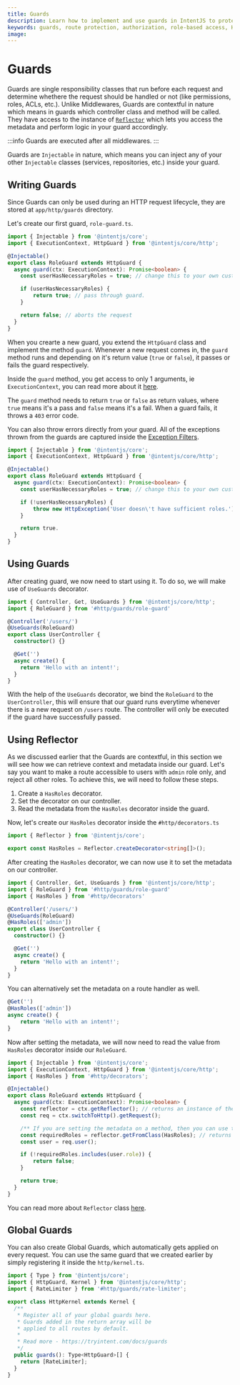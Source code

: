 ```yaml
---
title: Guards
description: Learn how to implement and use guards in IntentJS to protect routes, implement role-based access control, and handle request authorization.
keywords: guards, route protection, authorization, role-based access, HTTP guards, reflectors, metadata, global guards, decorators
image:
---
```

# Guards

Guards are single responsibility classes that run before each request and determine whethere the request should be handled or not (like permissions, roles, ACLs, etc.).
Unlike Middlewares, Guards are contextful in nature which means in guards which controller class and method will be called. 
They have access to the instance of [`Reflector`](./reflectors.md) which lets you access the metadata and perform logic in your guard accordingly.

:::info
Guards are executed after all middlewares.
:::

Guards are `Injectable` in nature, which means you can inject any of your other `Injectable` classes (services, repositories, etc.) inside your guard.

## Writing Guards

Since Guards can only be used during an HTTP request lifecycle, they are stored at `app/http/guards` directory.

Let's create our first guard, `role-guard.ts`.

```ts
import { Injectable } from '@intentjs/core';
import { ExecutionContext, HttpGuard } from '@intentjs/core/http';

@Injectable()
export class RoleGuard extends HttpGuard {
  async guard(ctx: ExecutionContext): Promise<boolean> {
    const userHasNecessaryRoles = true; // change this to your own custom logic.

    if (userHasNecessaryRoles) {
        return true; // pass through guard.
    }

    return false; // aborts the request
  }
}
```

When you crearte a new guard, you extend the `HttpGuard` class and implement the method `guard`. Whenever a new request comes in, the `guard` method runs
and depending on it's return value (`true` or `false`), it passes or fails the guard respectively.

Inside the `guard` method, you get access to only 1 arguments, ie `ExecutionContext`, you can read more about it [here](./execution-context.md).

The `guard` method needs to return `true` or `false` as return values, where `true` means it's a pass and `false` means it's a fail. When a guard fails, it throws a `403` error code.

You can also throw errors directly from your guard. All of the exceptions thrown from the guards are captured inside the [Exception Filters](./error-handling.md).

```ts
import { Injectable } from '@intentjs/core';
import { ExecutionContext, HttpGuard } from '@intentjs/core/http';

@Injectable()
export class RoleGuard extends HttpGuard {
  async guard(ctx: ExecutionContext): Promise<boolean> {
    const userHasNecessaryRoles = true; // change this to your own custom logic.

    if (!userHasNecessaryRoles) {
        throw new HttpException('User doesn\'t have sufficient roles.')
    }

    return true.
  }
}
```

## Using Guards

After creating guard, we now need to start using it. To do so, we will make use of `UseGuards` decorator.

```ts
import { Controller, Get, UseGuards } from '@intentjs/core/http';
import { RoleGuard } from '#http/guards/role-guard'

@Controller('/users/')
@UseGuards(RoleGuard)
export class UserController {
  constructor() {}

  @Get('')
  async create() {
    return 'Hello with an intent!';
  }
}
```

With the help of the `UseGuards` decorator, we bind the `RoleGuard` to the `UserController`, this will ensure that our guard runs everytime whenever there is a new request on `/users` route. The controller will only be executed if the guard have successfully passed.

## Using Reflector
As we discussed earlier that the Guards are contextful, in this section we will see how we can retrieve context and metadata inside our guard.
Let's say you want to make a route accessible to users with `admin` role only, and reject all other roles. To achieve this, we will need to follow these steps.

1. Create a `HasRoles` decorator.
2. Set the decorator on our controller.
2. Read the metadata from the `HasRoles` decorator inside the guard.

Now, let's create our `HasRoles` decorator inside the `#http/decorators.ts`
```ts
import { Reflector } from '@intentjs/core';

export const HasRoles = Reflector.createDecorator<string[]>();
```

After creating the `HasRoles` decorator, we can now use it to set the metadata on our controller.

```ts
import { Controller, Get, UseGuards } from '@intentjs/core/http';
import { RoleGuard } from '#http/guards/role-guard'
import { HasRoles } from '#http/decorators'

@Controller('/users/')
@UseGuards(RoleGuard)
@HasRoles(['admin'])
export class UserController {
  constructor() {}

  @Get('')
  async create() {
    return 'Hello with an intent!';
  }
}
```

You can alternatively set the metadata on a route handler as well.

```ts
@Get('')
@HasRoles(['admin'])
async create() {
    return 'Hello with an intent!';
}
```

Now after setting the metadata, we will now need to read the value from `HasRoles` decorator inside our `RoleGuard`.

```ts
import { Injectable } from '@intentjs/core';
import { ExecutionContext, HttpGuard } from '@intentjs/core/http';
import { HasRoles } from '#http/decorators';

@Injectable()
export class RoleGuard extends HttpGuard {
  async guard(ctx: ExecutionContext): Promise<boolean> {
    const reflector = ctx.getReflector(); // returns an instance of the Reflector class.
    const req = ctx.switchToHttp().getRequest();

    /** If you are setting the metadata on a method, then you can use the `getFromMethod` method. */
    const requiredRoles = reflector.getFromClass(HasRoles); // returns ['admin']
    const user = req.user();

    if (!requiredRoles.includes(user.role)) {
        return false;
    }

    return true;
  }
}
```

You can read more about `Reflector` class [here](./reflectors).

## Global Guards
You can also create Global Guards, which automatically gets applied on every request. You can use the same guard that we created earlier by simply registering
it inside the `http/kernel.ts`.

```ts
import { Type } from '@intentjs/core';
import { HttpGuard, Kernel } from '@intentjs/core/http';
import { RateLimiter } from '#http/guards/rate-limiter';

export class HttpKernel extends Kernel {
  /**
   * Register all of your global guards here.
   * Guards added in the return array will be
   * applied to all routes by default.
   *
   * Read more - https://tryintent.com/docs/guards
   */
  public guards(): Type<HttpGuard>[] {
    return [RateLimiter];
  }
}
```